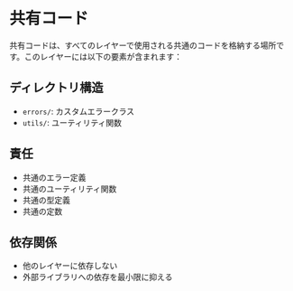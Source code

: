 # 共有コード

共有コードは、すべてのレイヤーで使用される共通のコードを格納する場所です。このレイヤーには以下の要素が含まれます：

## ディレクトリ構造

- `errors/`: カスタムエラークラス
- `utils/`: ユーティリティ関数

## 責任

- 共通のエラー定義
- 共通のユーティリティ関数
- 共通の型定義
- 共通の定数

## 依存関係

- 他のレイヤーに依存しない
- 外部ライブラリへの依存を最小限に抑える 

